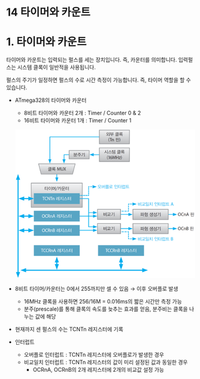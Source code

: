 14 타이머와 카운트
===

# 1. 타이머와 카운트

타이머와 카운트는 입력되는 펄스를 세는 장치입니다. 즉, 카운터를 의미합니다. 입력펄스는 시스템 클록이 일반적을 사용됩니다.

펄스의 주기가 일정하면 펄스의 수로 시간 측정이 가능합니다. 즉, 타이머 역할을 할 수 있습니다.

- ATmega328의 타이머와 카운터

    - 8비트 타이머와 카운터 2개 : Timer / Counter 0 & 2
    - 16비트 타이머와 카운터 1개 : Timer / Counter 1

    ![alt](img/타이머와%20카운터%20구조.png)


- 8비트 타이머/카운터는 0에서 255까지만 셀 수 있음 → 이후 오버플로 발생
    - 16MHz 클록을 사용하면 256/16M = 0.016ms의 짧은 시간만 측정 가능
    - 분주(prescale)를 통해 클록의 속도를 늦추는 효과를 얻음, 분주비는 클록을 나누는 값에 해당

- 현재까지 센 펄스의 수는 TCNTn 레지스터에 기록
- 인터럽트
    - 오버플로 인터럽트 : TCNTn 레지스터에 오버플로가 발생한 경우
    - 비교일치 인터럽트 : TCNTn 레지스터의 값이 미리 설정된 값과 동일한 경우
      - OCRnA, OCRnB의 2개 레지스터에 2개의 비교값 설정 가능 

